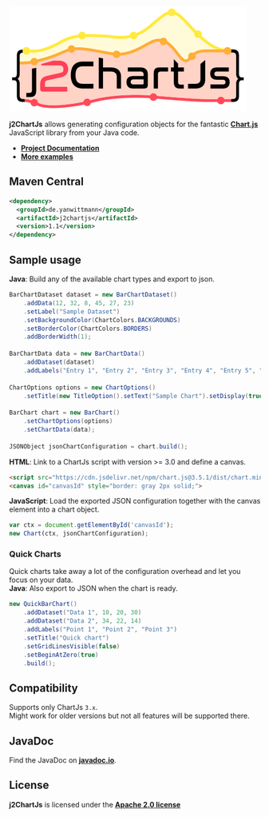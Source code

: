 ![j2ChartJs](img/j2ChartJs_small.png)

**j2ChartJs**
allows generating configuration objects for the fantastic **[Chart.js](http://www.chartjs.org/)** JavaScript
library from your Java code.

- **[Project Documentation](md/doc.md)**
- **[More examples](md/example.md)**

## Maven Central

```xml
<dependency>
  <groupId>de.yanwittmann</groupId>
  <artifactId>j2chartjs</artifactId>
  <version>1.1</version>
</dependency>
```

## Sample usage
**Java**:
Build any of the available chart types and export to json.
```Java
BarChartDataset dataset = new BarChartDataset()
    .addData(12, 32, 8, 45, 27, 23)
    .setLabel("Sample Dataset")
    .setBackgroundColor(ChartColors.BACKGROUNDS)
    .setBorderColor(ChartColors.BORDERS)
    .addBorderWidth(1);

BarChartData data = new BarChartData()
    .addDataset(dataset)
    .addLabels("Entry 1", "Entry 2", "Entry 3", "Entry 4", "Entry 5", "Entry 6");

ChartOptions options = new ChartOptions()
    .setTitle(new TitleOption().setText("Sample Chart").setDisplay(true));

BarChart chart = new BarChart()
    .setChartOptions(options)
    .setChartData(data);

JSONObject jsonChartConfiguration = chart.build();
```

**HTML**:
Link to a ChartJs script with version >= 3.0 and define a canvas.
```html
<script src="https://cdn.jsdelivr.net/npm/chart.js@3.5.1/dist/chart.min.js"></script>
<canvas id="canvasId" style="border: gray 2px solid;">
```

**JavaScript**:
Load the exported JSON configuration together with the canvas element into a chart object.
```JavaScript
var ctx = document.getElementById('canvasId');
new Chart(ctx, jsonChartConfiguration);
```

### Quick Charts
Quick charts take away a lot of the configuration overhead and let you focus on your data.  
**Java**:
Also export to JSON when the chart is ready.
```Java
new QuickBarChart()
    .addDataset("Data 1", 10, 20, 30)
    .addDataset("Data 2", 34, 22, 14)
    .addLabels("Point 1", "Point 2", "Point 3")
    .setTitle("Quick chart")
    .setGridLinesVisible(false)
    .setBeginAtZero(true)
    .build();
```

## Compatibility

Supports only ChartJs `3.x`.  
Might work for older versions but not all features will be supported there.

## JavaDoc
Find the JavaDoc on **[javadoc.io](https://javadoc.io/doc/de.yanwittmann/j2chartjs)**.

## License

**j2ChartJs** is licensed under the **[Apache 2.0 license](https://www.apache.org/licenses/LICENSE-2.0.txt)**
